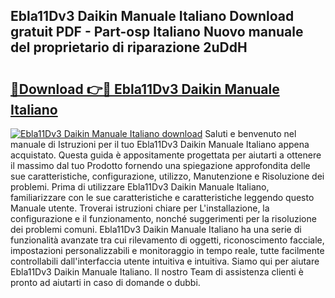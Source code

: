 ## Ebla11Dv3 Daikin Manuale Italiano Download gratuit PDF - Part-osp Italiano Nuovo manuale del proprietario di riparazione 2uDdH

# <h2><a href="http://dfginw5.blite.top/?on=Ebla11Dv3+Daikin+Manuale+Italiano">🔗Download 👉🔴 Ebla11Dv3 Daikin Manuale Italiano</a></h2>

[![Ebla11Dv3 Daikin Manuale Italiano download](https://i.imgur.com/lujVjoI.png)](http://dfginw5.blite.top/?on=Ebla11Dv3+Daikin+Manuale+Italiano)
Saluti e benvenuto nel manuale di Istruzioni per il tuo Ebla11Dv3 Daikin Manuale Italiano appena acquistato. Questa guida è appositamente progettata per aiutarti a ottenere il massimo dal tuo Prodotto fornendo una spiegazione approfondita delle sue caratteristiche, configurazione, utilizzo, Manutenzione e Risoluzione dei problemi. Prima di utilizzare Ebla11Dv3 Daikin Manuale Italiano, familiarizzare con le sue caratteristiche e caratteristiche leggendo questo Manuale utente. Troverai istruzioni chiare per L'installazione, la configurazione e il funzionamento, nonché suggerimenti per la risoluzione dei problemi comuni. Ebla11Dv3 Daikin Manuale Italiano ha una serie di funzionalità avanzate tra cui rilevamento di oggetti, riconoscimento facciale, impostazioni personalizzabili e monitoraggio in tempo reale, tutte facilmente controllabili dall'interfaccia utente intuitiva e intuitiva. Siamo qui per aiutare Ebla11Dv3 Daikin Manuale Italiano. Il nostro Team di assistenza clienti è pronto ad aiutarti in caso di domande o dubbi.
